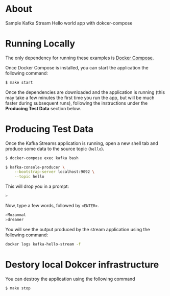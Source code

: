 # About

Sample Kafka Stream Hello world app with dokcer-compose

# Running Locally
The only dependency for running these examples is [Docker Compose][docker].

[docker]: https://docs.docker.com/compose/install/

Once Docker Compose is installed, you can start the application the following command:

```sh
$ make start
```
Once the dependencies are downloaded and the application is running (this may take a few minutes the first time you run the app, 
but will be much faster during subsequent runs), following the instructions under the __Producing Test Data__ section below.

# Producing Test Data
Once the Kafka Streams application is running, open a new shell tab and produce some 
data to the source topic (`hello`).

```sh
$ docker-compose exec kafka bash

$ kafka-console-producer \
    --bootstrap-server localhost:9092 \
    --topic hello
```

This will drop you in a prompt:

```sh
>
```

Now, type a few words, followed by `<ENTER>`.

```sh
>Mozammal
>dreamer
```
You will see the output produced by the stream application using the following command:
```sh
docker logs kafka-hello-stream -f
```

# Destory local Dokcer infrastructure

You can destroy the application using the following command


```sh
$ make stop
```